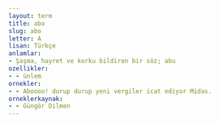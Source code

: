```yaml
---
layout: term
title: abo
slug: abo
letter: A
lisan: Türkçe
anlamlar:
- Şaşma, hayret ve korku bildiren bir söz; abu
ozellikler:
- - ünlem
ornekler:
- - Aboooo! durup durup yeni vergiler icat ediyor Midas.
orneklerkaynak:
- - Güngör Dilmen
---
```

